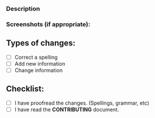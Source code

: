 ### Description

### Screenshots (if appropriate):

## Types of changes:
- [ ] Correct a spelling
- [ ] Add new information
- [ ] Change information

## Checklist:
- [ ] I have proofread the changes. (Spellings, grammar, etc)
- [ ] I have read the **CONTRIBUTING** document.
